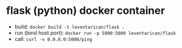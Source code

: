 # flask (python) docker container
* build: `docker build -t leventarican/flask .`
* run (bind host port): `docker run -p 5000:5000 leventarican/flask`
* call: `curl -v 0.0.0.0:5000/ping`